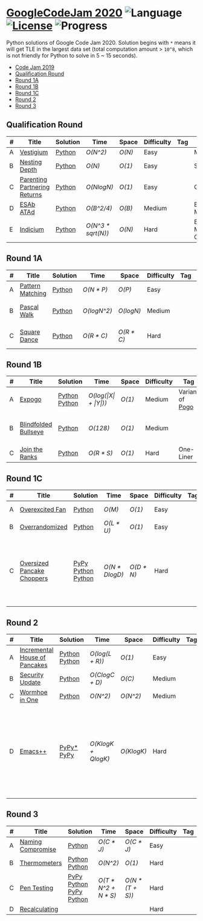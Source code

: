 # [GoogleCodeJam 2020](https://codingcompetitions.withgoogle.com/codejam/archive/2020) ![Language](https://img.shields.io/badge/language-Python-orange.svg) [![License](https://img.shields.io/badge/license-MIT-blue.svg)](./LICENSE) ![Progress](https://img.shields.io/badge/progress-21%20%2F%2022-ff69b4.svg)

Python solutions of Google Code Jam 2020. Solution begins with `*` means it will get TLE in the largest data set (total computation amount > `10^8`, which is not friendly for Python to solve in 5 ~ 15 seconds).

* [Code Jam 2019](https://github.com/kamyu104/GoogleCodeJam-2019)
* [Qualification Round](https://github.com/kamyu104/GoogleCodeJam-2020#qualification-round)
* [Round 1A](https://github.com/kamyu104/GoogleCodeJam-2020#round-1a)
* [Round 1B](https://github.com/kamyu104/GoogleCodeJam-2020#round-1b)
* [Round 1C](https://github.com/kamyu104/GoogleCodeJam-2020#round-1c)
* [Round 2](https://github.com/kamyu104/GoogleCodeJam-2020#round-2)
* [Round 3](https://github.com/kamyu104/GoogleCodeJam-2020#round-3)
   
## Qualification Round
| # | Title | Solution | Time | Space | Difficulty | Tag | Note |
|---| ----- | -------- | ---- | ----- | ---------- | --- | ---- |
|A| [Vestigium](https://codingcompetitions.withgoogle.com/codejam/round/000000000019fd27/000000000020993c)| [Python](./Qualification%20Round/vestigium.py)| _O(N^2)_ | _O(N)_ | Easy | | Math |
|B| [Nesting Depth](https://codingcompetitions.withgoogle.com/codejam/round/000000000019fd27/0000000000209a9f)| [Python](./Qualification%20Round/nesting_depth.py)| _O(N)_ | _O(1)_ | Easy | | String |
|C| [Parenting Partnering Returns](https://codingcompetitions.withgoogle.com/codejam/round/000000000019fd27/000000000020bdf9)| [Python](./Qualification%20Round/parenting_partnering_returns.py)| _O(NlogN)_ | _O(1)_ | Easy | | Greedy |
|D| [ESAb ATAd](https://codingcompetitions.withgoogle.com/codejam/round/000000000019fd27/0000000000209a9e)| [Python](./Qualification%20Round/esab_atad.py) |  _O(B^2/4)_ | _O(B)_ | Medium | | Bit Manipulation |
|E| [Indicium](https://codingcompetitions.withgoogle.com/codejam/round/000000000019fd27/0000000000209aa0)| [Python](./Qualification%20Round/indicium.py) |  _O(N^3 * sqrt(N))_ | _O(N)_ | Hard | | Bipartite Matching, Greedy |

## Round 1A
| # | Title | Solution | Time | Space | Difficulty | Tag | Note |
|---| ----- | -------- | ---- | ----- | ---------- | --- | ---- |
|A| [Pattern Matching](https://codingcompetitions.withgoogle.com/codejam/round/000000000019fd74/00000000002b3034)| [Python](./Round%201A/pattern_matching.py)| _O(N * P)_ | _O(P)_ | Easy | | String |
|B| [Pascal Walk](https://codingcompetitions.withgoogle.com/codejam/round/000000000019fd74/00000000002b1353)| [Python](./Round%201A/pascal_walk.py) | _O(logN^2)_ | _O(logN)_ | Medium | | Math, Greedy, Bit Manipulation |
|C| [Square Dance](https://codingcompetitions.withgoogle.com/codejam/round/000000000019fd74/00000000002b1355)| [Python](./Round%201A/square_dance.py)| _O(R * C)_ | _O(R * C)_ | Hard | | Simulation, BFS, Linked List |

## Round 1B
| # | Title | Solution | Time | Space | Difficulty | Tag | Note |
|---| ----- | -------- | ---- | ----- | ---------- | --- | ---- |
|A| [Expogo](https://codingcompetitions.withgoogle.com/codejam/round/000000000019fef2/00000000002d5b62)| [Python](./Round%201B/expogo.py) [Python](./Round%201B/expogo2.py) | _O(log(\|X\| + \|Y\|))_ | _O(1)_ | Medium | Variant of [Pogo](https://code.google.com/codejam/contest/2437488/dashboard#s=p1) | Invariant, Greedy
|B| [Blindfolded Bullseye](https://codingcompetitions.withgoogle.com/codejam/round/000000000019fef2/00000000002d5b63)| [Python](./Round%201B/blindfolded_bullseye2.py) | _O(128)_ | _O(1)_ | Medium || Probability, Binary Search, Geometry
|C| [Join the Ranks](https://codingcompetitions.withgoogle.com/codejam/round/000000000019fef2/00000000002d5b64)| [Python](./Round%201B/join_the_ranks5.py) | _O(R * S)_ | _O(1)_ | Hard | One-Liner | Invariant, Sort

## Round 1C
| # | Title | Solution | Time | Space | Difficulty | Tag | Note |
|---| ----- | -------- | ---- | ----- | ---------- | --- | ---- |
|A| [Overexcited Fan](https://codingcompetitions.withgoogle.com/codejam/round/000000000019fef4/0000000000317409)| [Python](./Round%201C/overexcited_fan.py) | _O(M)_ | _O(1)_ | Easy || Simulation, Math
|B| [Overrandomized](https://codingcompetitions.withgoogle.com/codejam/round/000000000019fef4/00000000003179a1)| [Python](./Round%201C/overrandomized.py) | _O(L * U)_ | _O(1)_ | Easy || Probability
|C| [Oversized Pancake Choppers](https://codingcompetitions.withgoogle.com/codejam/round/000000000019fef4/00000000003172d1)| [PyPy](./Round%201C/oversized_pancake_choppers.py) [Python](./Round%201C/oversized_pancake_choppers2.py) [Python](./Round%201C/oversized_pancake_choppers3.py) | _O(N * DlogD)_ | _O(D * N)_ | Hard || Sort, Hash Table, Euclidean Algorithm, Binary Search, Greedy, Bucket, LCM

## Round 2
| # | Title | Solution | Time | Space | Difficulty | Tag | Note |
|---| ----- | -------- | ---- | ----- | ---------- | --- | ---- |
|A| [Incremental House of Pancakes](https://codingcompetitions.withgoogle.com/codejam/round/000000000019ffb9/00000000003384ea)| [Python](./Round%202/incremental_house_of_pancakes.py) [Python](./Round%202/incremental_house_of_pancakes2.py)| _O(log(L + R))_ | _O(1)_ | Easy || Binary Search, Math
|B| [Security Update](https://codingcompetitions.withgoogle.com/codejam/round/000000000019ffb9/000000000033871f)| [Python](./Round%202/security_update.py) | _O(ClogC + D)_ | _O(C)_ | Medium || Sort
|C| [Wormhoe in One](https://codingcompetitions.withgoogle.com/codejam/round/000000000019ffb9/00000000003386d0)| [Python](./Round%202/wormhole_in_one.py) | _O(N^2)_ | _O(N^2)_ | Medium || Math
|D| [Emacs++](https://codingcompetitions.withgoogle.com/codejam/round/000000000019ffb9/000000000033893b)| [PyPy*](./Round%202/emacs++.py) [PyPy](./Round%202/emacs++2_concise.py) | _O(KlogK + QlogK)_ | _O(KlogK)_ | Hard || Tree, Lazy Construction, Middle Line, Dijkstra's Algorithm, Iterative Recursion, LCA, Prefix Sum, Tree Ancestors (Binary Jump)

## Round 3
| # | Title | Solution | Time | Space | Difficulty | Tag | Note |
|---| ----- | -------- | ---- | ----- | ---------- | --- | ---- |
|A| [Naming Compromise](https://codingcompetitions.withgoogle.com/codejam/round/000000000019ff7e/00000000003774db)| [Python](./Round%203/naming_compromise.py) | _O(C * J)_ | _O(C * J)_ | Easy | | DP, Edit Distance
|B| [Thermometers](https://codingcompetitions.withgoogle.com/codejam/round/000000000019ff7e/000000000037776b)| [Python](./Round%203/thermometers.py) [Python](./Round%203/thermometers2.py) |  _O(N^2)_ | _O(1)_ | Hard || Greedy, Mirror
|C| [Pen Testing](https://codingcompetitions.withgoogle.com/codejam/round/000000000019ff7e/0000000000377630)| [PyPy](./Round%203/pen_testing_heuristic.py)<br>[Python](./Round%203/pen_testing.py)<br>[PyPy](./Round%203/pen_testing2_heuristic.py)<br>[Python](./Round%203/pen_testing2.py) | _O(T * N^2 + N * S)_ | _O(N * (T + S))_ | Hard || Memoization, Probability
|D| [Recalculating](https://codingcompetitions.withgoogle.com/codejam/round/000000000019ff7e/00000000003775e9)| | | | Hard ||
